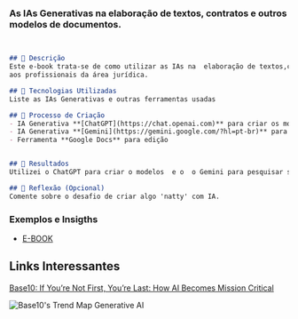 

### As IAs Generativas na elaboração de textos, contratos e outros modelos de documentos.

```markdown


## 📒 Descrição
Este e-book trata-se de como utilizar as IAs na  elaboração de textos,contratos e outros documentos, sendo um auxílio
aos profissionais da área jurídica.

## 🤖 Tecnologias Utilizadas
Liste as IAs Generativas e outras ferramentas usadas

## 🧐 Processo de Criação
- IA Generativa **[ChatGPT](https://chat.openai.com)** para criar os modelos;
- IA Generativa **[Gemini](https://gemini.google.com/?hl=pt-br)** para criar a arte visual do e-book;
- Ferramenta **Google Docs** para edição


## 🚀 Resultados
Utilizei o ChatGPT para criar o modelos  e o  o Gemini para pesquisar sobre informações que precisava  

## 💭 Reflexão (Opcional)
Comente sobre o desafio de criar algo 'natty' com IA.
```

### Exemplos e Insigths

- [E-BOOK](/exemplos/E-BOOK.md)



## Links Interessantes

[Base10: If You’re Not First, You’re Last: How AI Becomes Mission Critical](https://base10.vc/post/generative-ai-mission-critical/)

![Base10's Trend Map Generative AI](https://github.com/digitalinnovationone/lab-natty-or-not/assets/730492/f4df26e8-f8f7-4419-8252-c69d73ea930c)
